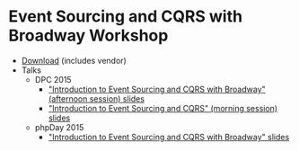 Event Sourcing and CQRS with Broadway Workshop
==============================================

 * [Download](https://beau.io/es-cqrs-broadway-workshop.zip) (includes vendor)
 * Talks
   * DPC 2015
     * ["Introduction to Event Sourcing and CQRS with Broadway" (afternoon session) slides](https://beau.io/talks/2015/06/25/introduction-to-event-sourcing-and-cqrs-with-broadway-dpc-2015)
     * ["Introduction to Event Sourcing and CQRS" (morning session) slides](https://beau.io/talks/2015/06/25/introduction-to-event-sourcing-and-cqrs-dpc-2015)
   * phpDay 2015
     * ["Introduction to Event Sourcing and CQRS with Broadway" slides](https://beau.io/talks/2015/05/15/introduction-to-event-sourcing-and-cqrs-with-broadway-phpday-2015)
